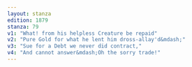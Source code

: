 ```yaml
---
layout: stanza
edition: 1879
stanza: 79
v1: "What! from his helpless Creature be repaid"
v2: "Pure Gold for what he lent him dross-allay'd&mdash;"
v3: "Sue for a Debt we never did contract,"
v4: "And cannot answer&mdash;Oh the sorry trade!"
---
```

